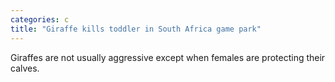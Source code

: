 ```yaml
---
categories: c
title: "Giraffe kills toddler in South Africa game park"
---
```

Giraffes are not usually aggressive except when females are protecting their calves.